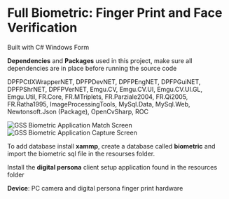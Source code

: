# Full Biometric: Finger Print and Face Verification

Built with C# Windows Form

**Dependencies** and **Packages** used in this project, make sure all dependencies are in place before running the source code

DPFPCtlXWrapperNET, 
DPFPDevNET, 
DPFPEngNET, 
DPFPGuiNET, 
DPFPShrNET, 
DPFPVerNET, 
Emgu.CV, 
Emgu.CV.UI, 
Emgu.CV.UI.GL, 
Emgu.Util, 
FR.Core, 
FR.MTriplets, 
FR.Parziale2004, 
FR.Qi2005, 
FR.Ratha1995, 
ImageProcessingTools, 
MySql.Data, 
MySql.Web, 
Newtonsoft.Json (Package), 
OpenCvSharp, 
ROC 

![GSS Biometric Application Match Screen](https://github.com/123AKAk/EyoBiometricApp/assets/46349404/62ffb87d-0dcb-45b4-8cca-795408726f77)
![GSS Biometric Application Capture Screen](https://github.com/123AKAk/EyoBiometricApp/assets/46349404/c5ed9eca-394c-4f29-967c-075dc65f794a)


To add database install **xammp**, create a database called **biometric** and import the biometric sql file in the resourses folder.

Install the **digital persona** client setup application found in the resources folder

**Device**: PC camera and digital persona finger print hardware
